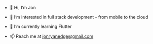- 👋 Hi, I’m Jon

- 👀 I’m interested in full stack development - from mobile to the cloud

- 🌱 I’m currently learning Flutter 

- 📫 Reach me at jonryanedge@gmail.com

<!---
jonryanedge/jonryanedge is a ✨ special ✨ repository because its `README.md` (this file) appears on your GitHub profile.
You can click the Preview link to take a look at your changes.

- 💞️ I’m looking to collaborate on ...
--->

